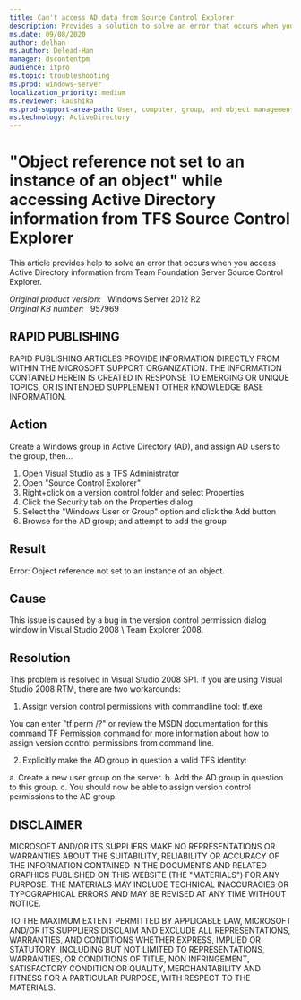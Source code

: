 ```yaml
---
title: Can't access AD data from Source Control Explorer
description: Provides a solution to solve an error that occurs when you access Active Directory information from Team Foundation Server Source Control Explorer.
ms.date: 09/08/2020
author: delhan
ms.author: Delead-Han
manager: dscontentpm
audience: itpro
ms.topic: troubleshooting
ms.prod: windows-server
localization_priority: medium
ms.reviewer: kaushika
ms.prod-support-area-path: User, computer, group, and object management
ms.technology: ActiveDirectory
---
```

# "Object reference not set to an instance of an object" while accessing Active Directory information from TFS Source Control Explorer

This article provides help to solve an error that occurs when you access Active Directory information from Team Foundation Server Source Control Explorer.

_Original product version:_ &nbsp; Windows Server 2012 R2  
_Original KB number:_ &nbsp; 957969

## RAPID PUBLISHING

RAPID PUBLISHING ARTICLES PROVIDE INFORMATION DIRECTLY FROM WITHIN THE MICROSOFT SUPPORT ORGANIZATION. THE INFORMATION CONTAINED HEREIN IS CREATED IN RESPONSE TO EMERGING OR UNIQUE TOPICS, OR IS INTENDED SUPPLEMENT OTHER KNOWLEDGE BASE INFORMATION.

## Action

Create a Windows group in Active Directory (AD), and assign AD users to the group, then...

1. Open Visual Studio as a TFS Administrator
2. Open "Source Control Explorer"
3. Right+click on a version control folder and select Properties
4. Click the Security tab on the Properties dialog
5. Select the "Windows User or Group" option and click the Add button
6. Browse for the AD group; and attempt to add the group

## Result

Error: Object reference not set to an instance of an object.

## Cause

This issue is caused by a bug in the version control permission dialog window in Visual Studio 2008 \ Team Explorer 2008.

## Resolution

This problem is resolved in Visual Studio 2008 SP1. If you are using Visual Studio 2008 RTM, there are two workarounds:

1. Assign version control permissions with commandline tool: tf.exe

You can enter "tf perm /?" or review the MSDN documentation for this command [TF Permission command](https://msdn.microsoft.com/library/0dsd05ft.aspx)  for more information about how to assign version control permissions from command line.

2. Explicitly make the AD group in question a valid TFS identity:

a. Create a new user group on the server.
 b. Add the AD group in question to this group.
 c. You should now be able to assign version control permissions to the AD group.

## DISCLAIMER

MICROSOFT AND/OR ITS SUPPLIERS MAKE NO REPRESENTATIONS OR WARRANTIES ABOUT THE SUITABILITY, RELIABILITY OR ACCURACY OF THE INFORMATION CONTAINED IN THE DOCUMENTS AND RELATED GRAPHICS PUBLISHED ON THIS WEBSITE (THE "MATERIALS") FOR ANY PURPOSE. THE MATERIALS MAY INCLUDE TECHNICAL INACCURACIES OR TYPOGRAPHICAL ERRORS AND MAY BE REVISED AT ANY TIME WITHOUT NOTICE.

TO THE MAXIMUM EXTENT PERMITTED BY APPLICABLE LAW, MICROSOFT AND/OR ITS SUPPLIERS DISCLAIM AND EXCLUDE ALL REPRESENTATIONS, WARRANTIES, AND CONDITIONS WHETHER EXPRESS, IMPLIED OR STATUTORY, INCLUDING BUT NOT LIMITED TO REPRESENTATIONS, WARRANTIES, OR CONDITIONS OF TITLE, NON INFRINGEMENT, SATISFACTORY CONDITION OR QUALITY, MERCHANTABILITY AND FITNESS FOR A PARTICULAR PURPOSE, WITH RESPECT TO THE MATERIALS.
